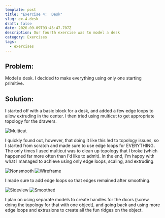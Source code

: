 ```yaml
---
template: post
title: "Exercise 4:  Desk"
slug: ex-4-desk
draft: false
date: 2020-09-09T03:45:47.707Z
description: Our fourth exercise was to model a desk
category: Exercises
tags:
  - exercises
---
```

## Problem:

Model a desk. I decided to make everything using only one starting primitive.

## Solution:

I started off with a basic block for a desk, and added a few edge loops to allow extruding in the center. I then tried using multicut to get appropriate topology for the drawers.

![Multicut](/media/ex4_drawers_multicut.PNG "Multicut drawers")

I quickly found out, however, that doing it like this led to topology issues, so I started from scratch and made sure to use edge loops for EVERYTHING. The only times I used multicut was to clean up topology that I broke (which happened far more often than I'd like to admit). In the end, I'm happy with what I managed to achieve using only edge loops, scaling, and extruding.

![Nonsmooth](/media/ex4_nonsmooth.PNG "Final result")
![Wireframe](/media/ex4_wireframe.PNG "Wireframe")

I made sure to add edge loops so that edges remained after smoothing.

![Sideview](/media/ex4_side.PNG "Side view")
![Smoothed](/media/ex4_smooth_preview.PNG "Smoothed view")

I plan on using separate models to create handles for the doors (screw doing the topology for that with one object), and going back and using more edge loops and extrusions to create all the fun ridges on the object.